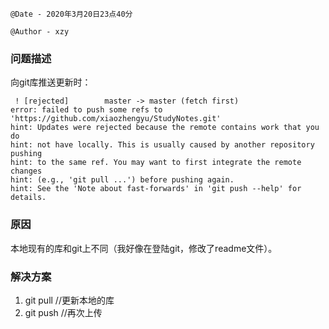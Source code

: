 ```
@Date - 2020年3月20日23点40分

@Author - xzy
```

### 问题描述

向git库推送更新时：

```
 ! [rejected]        master -> master (fetch first)
error: failed to push some refs to 'https://github.com/xiaozhengyu/StudyNotes.git'
hint: Updates were rejected because the remote contains work that you do
hint: not have locally. This is usually caused by another repository pushing
hint: to the same ref. You may want to first integrate the remote changes
hint: (e.g., 'git pull ...') before pushing again.
hint: See the 'Note about fast-forwards' in 'git push --help' for details.
```

### 原因

本地现有的库和git上不同（我好像在登陆git，修改了readme文件）。

### 解决方案

1. git pull  //更新本地的库
2. git push //再次上传